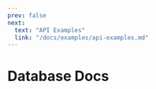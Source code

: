 ```yaml
---
prev: false
next:
  text: "API Examples"
  link: "/docs/examples/api-examples.md"
---
```


# Database Docs
